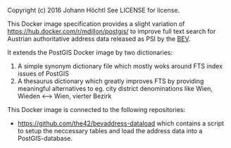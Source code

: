 Copyright (c) 2016 Johann Höchtl
See LICENSE for license.

This Docker image specification provides a slight variation of https://hub.docker.com/r/mdillon/postgis/ to improve full text search for Austrian authoritative address data released as PSI by the [BEV](http://www.bev.gv.at/portal/page?_pageid=713,2601271&_dad=portal&_schema=PORTAL).


It extends the PostGIS Docker image by two dictionaries:
1. A simple synonym dictionary file which mostly woks around FTS index issues of PostGIS
2. A thesaurus dictionary which greatly improves FTS by providing meaningful alternatives to eg. city district denominations like
    Wien, Wieden <--> Wien, vierter Bezirk

This Docker image is connected to the following repositories:
* https://github.com/the42/bevaddress-dataload which contains a script to setup the neccessary tables and load the address data into a PostGIS-database.
